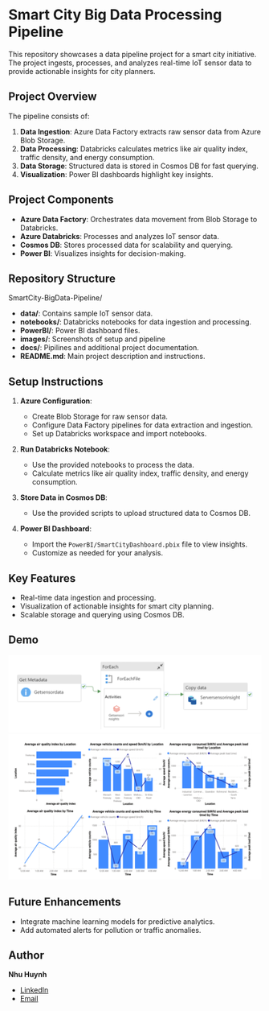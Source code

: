 # Smart City Big Data Processing Pipeline

This repository showcases a data pipeline project for a smart city initiative. The project ingests, processes, and analyzes real-time IoT sensor data to provide actionable insights for city planners.

## Project Overview
The pipeline consists of:
1. **Data Ingestion**: Azure Data Factory extracts raw sensor data from Azure Blob Storage.
2. **Data Processing**: Databricks calculates metrics like air quality index, traffic density, and energy consumption.
3. **Data Storage**: Structured data is stored in Cosmos DB for fast querying.
4. **Visualization**: Power BI dashboards highlight key insights.

## Project Components
- **Azure Data Factory**: Orchestrates data movement from Blob Storage to Databricks.
- **Azure Databricks**: Processes and analyzes IoT sensor data.
- **Cosmos DB**: Stores processed data for scalability and querying.
- **Power BI**: Visualizes insights for decision-making.

## Repository Structure

SmartCity-BigData-Pipeline/
- **data/**: Contains sample IoT sensor data.
- **notebooks/**: Databricks notebooks for data ingestion and processing.
- **PowerBI/**: Power BI dashboard files.
- **images/**: Screenshots of setup and pipeline
- **docs/**: Pipilines and additional project documentation.
- **README.md**: Main project description and instructions.

## Setup Instructions
1. **Azure Configuration**:
   - Create Blob Storage for raw sensor data.
   - Configure Data Factory pipelines for data extraction and ingestion.
   - Set up Databricks workspace and import notebooks.

2. **Run Databricks Notebook**:
   - Use the provided notebooks to process the data.
   - Calculate metrics like air quality index, traffic density, and energy consumption.

3. **Store Data in Cosmos DB**:
   - Use the provided scripts to upload structured data to Cosmos DB.

4. **Power BI Dashboard**:
   - Import the `PowerBI/SmartCityDashboard.pbix` file to view insights.
   - Customize as needed for your analysis.

## Key Features
- Real-time data ingestion and processing.
- Visualization of actionable insights for smart city planning.
- Scalable storage and querying using Cosmos DB.

## Demo
![Pipeline Workflow](images/pipeline_workflow.png)
![Power BI Dashboard](images/powerbi_dashboard.png)

## Future Enhancements
- Integrate machine learning models for predictive analytics.
- Add automated alerts for pollution or traffic anomalies.

## Author
**Nhu Huynh**  
- [LinkedIn](https://www.linkedin.com/in/nhuhuynhh/)  
- [Email](mailto:nhuthituyet.huynh@gmail.com)


